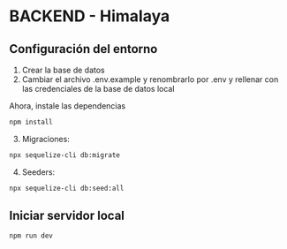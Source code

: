 # BACKEND - Himalaya

## Configuración del entorno

1. Crear la base de datos
2. Cambiar el archivo .env.example y renombrarlo por .env y rellenar con las credenciales de la base de datos local

Ahora, instale las dependencias

```bash
npm install
```

3. Migraciones:

```bash
npx sequelize-cli db:migrate
```

4. Seeders:

```bash
npx sequelize-cli db:seed:all
```

## Iniciar servidor local

```bash
npm run dev
```


